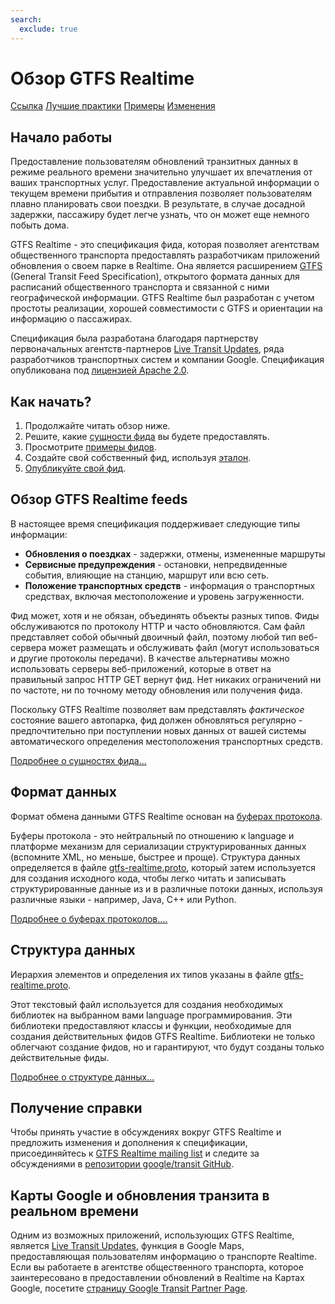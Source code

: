 ```yaml
---
search:
  exclude: true
---
```


# Обзор GTFS Realtime

<div class="landing-page">
   <a class="button" href="reference">Ссылка</a>
   <a class="button" href="best-practices">Лучшие практики</a>
   <a class="button" href="feed-examples">Примеры</a>
   <a class="button" href="changes">Изменения</a>
</div>

## Начало работы

Предоставление пользователям обновлений транзитных данных в режиме реального времени значительно улучшает их впечатления от ваших транспортных услуг. Предоставление актуальной информации о текущем времени прибытия и отправления позволяет пользователям плавно планировать свои поездки. В результате, в случае досадной задержки, пассажиру будет легче узнать, что он может еще немного побыть дома.

GTFS Realtime - это спецификация фида, которая позволяет агентствам общественного транспорта предоставлять разработчикам приложений обновления о своем парке в Realtime. Она является расширением [GTFS](../schedule/reference) (General Transit Feed Specification), открытого формата данных для расписаний общественного транспорта и связанной с ними географической информации. GTFS Realtime был разработан с учетом простоты реализации, хорошей совместимости с GTFS и ориентации на информацию о пассажирах.

Спецификация была разработана благодаря партнерству первоначальных агентств-партнеров [Live Transit Updates](https://developers.google.com/transit/google-transit#LiveTransitUpdates), ряда разработчиков транспортных систем и компании Google. Спецификация опубликована под [лицензией Apache 2.0](https://www.apache.org/licenses/LICENSE-2.0.html).

## Как начать?

1.  Продолжайте читать обзор ниже.
2.  Решите, какие [сущности фида](feed-entities) вы будете предоставлять.
3.  Просмотрите [примеры фидов](feed-examples).
4.  Создайте свой собственный фид, используя [эталон](reference).
5.  [Опубликуйте свой фи](best-practices/#feed-publishing-general-practices)д.

## Обзор GTFS Realtime feeds

В настоящее время спецификация поддерживает следующие типы информации:

*   **Обновления о поездках** - задержки, отмены, измененные маршруты
*   **Сервисные предупреждения** - остановки, непредвиденные события, влияющие на станцию, маршрут или всю сеть.
*   **Положение транспортных средств** - информация о транспортных средствах, включая местоположение и уровень загруженности.

Фид может, хотя и не обязан, объединять объекты разных типов. Фиды обслуживаются по протоколу HTTP и часто обновляются. Сам файл представляет собой обычный двоичный файл, поэтому любой тип веб-сервера может размещать и обслуживать файл (могут использоваться и другие протоколы передачи). В качестве альтернативы можно использовать серверы веб-приложений, которые в ответ на правильный запрос HTTP GET вернут фид. Нет никаких ограничений ни по частоте, ни по точному методу обновления или получения фида.

Поскольку GTFS Realtime позволяет вам представлять _фактическое_ состояние вашего автопарка, фид должен обновляться регулярно - предпочтительно при поступлении новых данных от вашей системы автоматического определения местоположения транспортных средств.

[Подробнее о сущностях фида...](feed-entities)

## Формат данных

Формат обмена данными GTFS Realtime основан на [буферах протокола](https://developers.google.com/protocol-buffers/).

Буферы протокола - это нейтральный по отношению к language и платформе механизм для сериализации структурированных данных (вспомните XML, но меньше, быстрее и проще). Структура данных определяется в файле [gtfs-realtime.proto](proto), который затем используется для создания исходного кода, чтобы легко читать и записывать структурированные данные из и в различные потоки данных, используя различные языки - например, Java, C++ или Python.

[Подробнее о буферах протоколов....](https://developers.google.com/protocol-buffers/)

## Структура данных

Иерархия элементов и определения их типов указаны в файле [gtfs-realtime.proto](proto).

Этот текстовый файл используется для создания необходимых библиотек на выбранном вами language программирования. Эти библиотеки предоставляют классы и функции, необходимые для создания действительных фидов GTFS Realtime. Библиотеки не только облегчают создание фидов, но и гарантируют, что будут созданы только действительные фиды.

[Подробнее о структуре данных...](reference)

## Получение справки

Чтобы принять участие в обсуждениях вокруг GTFS Realtime и предложить изменения и дополнения к спецификации, присоединяйтесь к [GTFS Realtime mailing list](https://groups.google.com/group/gtfs-realtime) и следите за обсуждениями в [репозитории google/transit GitHub](https://github.com/google/transit).

## Карты Google и обновления транзита в реальном времени

Одним из возможных приложений, использующих GTFS Realtime, является [Live Transit Updates](https://developers.google.com/transit/google-transit#LiveTransitUpdates), функция в Google Maps, предоставляющая пользователям информацию о транспорте Realtime. Если вы работаете в агентстве общественного транспорта, которое заинтересовано в предоставлении обновлений в Realtime на Картах Google, посетите [страницу Google Transit Partner Page](https://maps.google.com/help/maps/transit/partners/live-updates.html).
